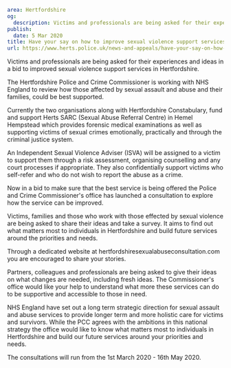 ```yaml
area: Hertfordshire
og:
  description: Victims and professionals are being asked for their experiences and ideas in a bid to improved sexual violence support services in Hertfordshire.
publish:
  date: 5 Mar 2020
title: Have your say on how to improve sexual violence support services in Hertfordshire
url: https://www.herts.police.uk/news-and-appeals/have-your-say-on-how-to-improve-sexual-violence-support-services-in-hertfordshire-all
```

Victims and professionals are being asked for their experiences and ideas in a bid to improved sexual violence support services in Hertfordshire.

The Hertfordshire Police and Crime Commissioner is working with NHS England to review how those affected by sexual assault and abuse and their families, could be best supported.

Currently the two organisations along with Hertfordshire Constabulary, fund and support Herts SARC (Sexual Abuse Referral Centre) in Hemel Hempstead which provides forensic medical examinations as well as supporting victims of sexual crimes emotionally, practically and through the criminal justice system.

An Independent Sexual Violence Adviser (ISVA) will be assigned to a victim to support them through a risk assessment, organising counselling and any court processes if appropriate. They also confidentially support victims who self-refer and who do not wish to report the abuse as a crime.

Now in a bid to make sure that the best service is being offered the Police and Crime Commissioner's office has launched a consultation to explore how the service can be improved.

Victims, families and those who work with those effected by sexual violence are being asked to share their ideas and take a survey. It aims to find out what matters most to individuals in Hertfordshire and build future services around the priorities and needs.

Through a dedicated website at hertfordshiresexualabuseconsultation.com you are encouraged to share your stories.

Partners, colleagues and professionals are being asked to give their ideas on what changes are needed, including fresh ideas. The Commissioner's office would like your help to understand what more these services can do to be supportive and accessible to those in need.

NHS England have set out a long term strategic direction for sexual assault and abuse services to provide longer term and more holistic care for victims and survivors. While the PCC agrees with the ambitions in this national strategy the office would like to know what matters most to individuals in Hertfordshire and build our future services around your priorities and needs.

The consultations will run from the 1st March 2020 - 16th May 2020.
